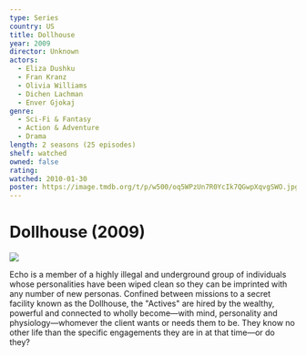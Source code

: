 ```yaml
---
type: Series
country: US
title: Dollhouse
year: 2009
director: Unknown
actors:
  - Eliza Dushku
  - Fran Kranz
  - Olivia Williams
  - Dichen Lachman
  - Enver Gjokaj
genre:
  - Sci-Fi & Fantasy
  - Action & Adventure
  - Drama
length: 2 seasons (25 episodes)
shelf: watched
owned: false
rating:
watched: 2010-01-30
poster: https://image.tmdb.org/t/p/w500/oq5WPzUn7R0YcIk7QGwpXqvgSWO.jpg
---
```


# Dollhouse (2009)

![](https://image.tmdb.org/t/p/w500/oq5WPzUn7R0YcIk7QGwpXqvgSWO.jpg)

Echo is a member of a highly illegal and underground group of individuals whose personalities have been wiped clean so they can be imprinted with any number of new personas. Confined between missions to a secret facility known as the Dollhouse, the "Actives" are hired by the wealthy, powerful and connected to wholly become—with mind, personality and physiology—whomever the client wants or needs them to be. They know no other life than the specific engagements they are in at that time—or do they?